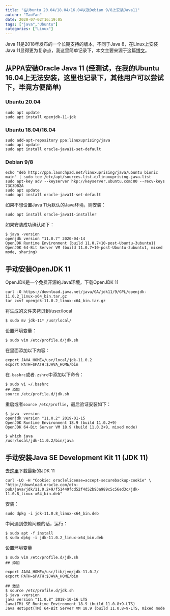 ```yaml
---
title: "在Ubuntu 20.04/18.04/16.04以及Debian 9/8上安装Java11"
autohr: "TaoYan"
date: 2020-07-02T16:19:05
tags: ["java","Ubuntu"]
categories: ["Linux"]
---
```


Java 11是2018年发布的一个长期支持的版本，不同于Java 8，在Linux上安装Java 11显得更为复杂点，我这里简单记录下，本文主要来源于这篇[博文](https://computingforgeeks.com/how-to-install-java-11-on-ubuntu-debian-linux/)。

<!--more-->

## 从PPA安装Oracle Java 11 (经测试，在我的Ubuntu 16.04上无法安装，这里也记录下，其他用户可以尝试下，毕竟方便简单)

### Ubuntu 20.04

```
sudo apt update
sudo apt install openjdk-11-jdk
```

### Ubuntu 18.04/16.04

```
sudo add-apt-repository ppa:linuxuprising/java
sudo apt update
sudo apt install oracle-java11-set-default
```

### Debian 9/8

```
echo "deb http://ppa.launchpad.net/linuxuprising/java/ubuntu bionic main" | sudo tee /etc/apt/sources.list.d/linuxuprising-java.list
sudo apt-key adv --keyserver hkp://keyserver.ubuntu.com:80 --recv-keys 73C3DB2A
sudo apt update
sudo apt install oracle-java11-set-default
```

如果不想设置Java 11为默认的Java环境，则安装：

```
sudo apt install oracle-java11-installer
```

如果安装成功确认如下：

```
$ java -version
openjdk version "11.0.7" 2020-04-14
OpenJDK Runtime Environment (build 11.0.7+10-post-Ubuntu-3ubuntu1)
OpenJDK 64-Bit Server VM (build 11.0.7+10-post-Ubuntu-3ubuntu1, mixed mode, sharing)
```

## 手动安装OpenJDK 11

OpenJDK是一个免费开源的Java环境，下载OpenJDK 11

```
curl -O https://download.java.net/java/GA/jdk11/9/GPL/openjdk-11.0.2_linux-x64_bin.tar.gz
tar zxvf openjdk-11.0.2_linux-x64_bin.tar.gz
```

将生成的文件夹拷贝到/user/local

```
$ sudo mv jdk-11* /usr/local/
```

设置环境变量：

```
$ sudo vim /etc/profile.d/jdk.sh
```

在里面添加以下内容：

```
export JAVA_HOME=/usr/local/jdk-11.0.2
export PATH=$PATH:$JAVA_HOME/bin
```

在`.bashrc`或者`.zshrc`中添加以下命令：

```
$ sudo vi ~/.bashrc
## 添加
source /etc/profile.d/jdk.sh
```
重启或者`source /etc/proflie`，最后验证安装如下：

```
$ java -version
openjdk version "11.0.2" 2019-01-15
OpenJDK Runtime Environment 18.9 (build 11.0.2+9)
OpenJDK 64-Bit Server VM 18.9 (build 11.0.2+9, mixed mode)

$ which java
/usr/local/jdk-11.0.2/bin/java
```

## 手动安装Java SE Development Kit 11 (JDK 11)

去[这里](https://www.oracle.com/java/technologies/javase-jdk11-downloads.html)下载最新的JDK 11

```
curl -LO -H "Cookie: oraclelicense=accept-securebackup-cookie" \
"http://download.oracle.com/otn-pub/java/jdk/11.0.2+9/f51449fcd52f4d52b93a989c5c56ed3c/jdk-11.0.8_linux-x64_bin.deb"
```

安装：

```
sudo dpkg -i jdk-11.0.8_linux-x64_bin.deb
```

中间遇到依赖问题的话，运行：

```
$ sudo apt -f install
$ sudo dpkg -i jdk-11.0.2_linux-x64_bin.deb
```

设置环境变量

```
$ sudo vim /etc/profile.d/jdk.sh
## 添加

export JAVA_HOME=/usr/lib/jvm/jdk-11.0.2/
export PATH=$PATH:$JAVA_HOME/bin

## 激活
$ source /etc/profile.d/jdk.sh
$ java -version
java version "11.0.8" 2018-10-16 LTS
Java(TM) SE Runtime Environment 18.9 (build 11.0.8+9-LTS)
Java HotSpot(TM) 64-Bit Server VM 18.9 (build 11.0.8+9-LTS, mixed mode
```